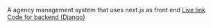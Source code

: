A agency management system that uses next.js as front end
<a href="https://gsc.co.com">Live link</a> <br>
<a href="https://github.com/noelalam9999/gsc-backend.git">Code for backend (Django)</a>
